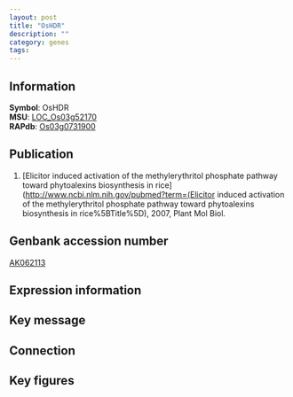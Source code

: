 ```yaml
---
layout: post
title: "OsHDR"
description: ""
category: genes
tags: 
---
```


## Information
__Symbol__: OsHDR  
__MSU__: [LOC_Os03g52170](http://rice.plantbiology.msu.edu/cgi-bin/ORF_infopage.cgi?orf=LOC_Os03g52170)  
__RAPdb__: [Os03g0731900](http://rapdb.dna.affrc.go.jp/viewer/gbrowse_details/irgsp1?name=Os03g0731900)  

## Publication
1. [Elicitor induced activation of the methylerythritol phosphate pathway toward phytoalexins biosynthesis in rice](http://www.ncbi.nlm.nih.gov/pubmed?term=(Elicitor induced activation of the methylerythritol phosphate pathway toward phytoalexins biosynthesis in rice%5BTitle%5D), 2007, Plant Mol Biol.

## Genbank accession number
[AK062113](http://www.ncbi.nlm.nih.gov/nuccore/AK062113)

## Expression information

## Key message

## Connection

## Key figures


